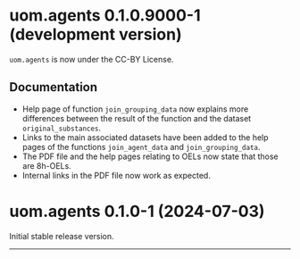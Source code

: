# uom.agents 0.1.0.9000-1 (development version)

`uom.agents` is now under the CC-BY License.

## Documentation

* Help page of function `join_grouping_data` now explains more differences between the result of the function and the dataset `original_substances`.
* Links to the main associated datasets have been added to the help pages of the functions `join_agent_data` and `join_grouping_data`.
* The PDF file and the help pages relating to OELs now state that those are 8h-OELs.
* Internal links in the PDF file now work as expected.



# uom.agents 0.1.0-1 (2024-07-03)

Initial stable release version.


---
